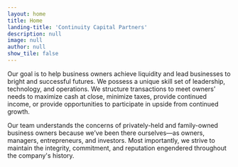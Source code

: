 ```yaml
---
layout: home
title: Home
landing-title: 'Continuity Capital Partners'
description: null
image: null
author: null
show_tile: false
---
```


Our goal is to help business owners achieve liquidity and lead businesses to bright and successful futures. We possess a unique skill set of leadership, technology, and operations.  We structure transactions to meet owners’ needs to maximize cash at close, minimize taxes, provide continued income, or provide opportunities to participate in upside from continued growth.

Our team understands the concerns of privately-held and family-owned business owners because we’ve been there ourselves—as owners, managers, entrepreneurs, and investors. Most importantly, we strive to maintain the integrity, commitment, and reputation engendered throughout the company's history.
